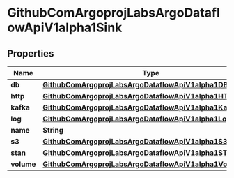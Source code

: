 

# GithubComArgoprojLabsArgoDataflowApiV1alpha1Sink


## Properties

Name | Type | Description | Notes
------------ | ------------- | ------------- | -------------
**db** | [**GithubComArgoprojLabsArgoDataflowApiV1alpha1DBSink**](GithubComArgoprojLabsArgoDataflowApiV1alpha1DBSink.md) |  |  [optional]
**http** | [**GithubComArgoprojLabsArgoDataflowApiV1alpha1HTTPSink**](GithubComArgoprojLabsArgoDataflowApiV1alpha1HTTPSink.md) |  |  [optional]
**kafka** | [**GithubComArgoprojLabsArgoDataflowApiV1alpha1KafkaSink**](GithubComArgoprojLabsArgoDataflowApiV1alpha1KafkaSink.md) |  |  [optional]
**log** | [**GithubComArgoprojLabsArgoDataflowApiV1alpha1Log**](GithubComArgoprojLabsArgoDataflowApiV1alpha1Log.md) |  |  [optional]
**name** | **String** |  |  [optional]
**s3** | [**GithubComArgoprojLabsArgoDataflowApiV1alpha1S3Sink**](GithubComArgoprojLabsArgoDataflowApiV1alpha1S3Sink.md) |  |  [optional]
**stan** | [**GithubComArgoprojLabsArgoDataflowApiV1alpha1STAN**](GithubComArgoprojLabsArgoDataflowApiV1alpha1STAN.md) |  |  [optional]
**volume** | [**GithubComArgoprojLabsArgoDataflowApiV1alpha1VolumeSink**](GithubComArgoprojLabsArgoDataflowApiV1alpha1VolumeSink.md) |  |  [optional]



